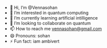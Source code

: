 - 👋 Hi, I’m @Vennasohan
- 👀 I’m interested in quantum computing
- 🌱 I’m currently learning artificial intilligence
- 💞️ I’m looking to collaborate on quantum
- 📫 How to reach me vennasohan@gmail.com
- 😄 Pronouns: sohan
- ⚡ Fun fact: iam ambivert

<!---
Vennasohan/Vennasohan is a ✨ special ✨ repository because its `README.md` (this file) appears on your GitHub profile.
You can click the Preview link to take a look at your changes.
--->
